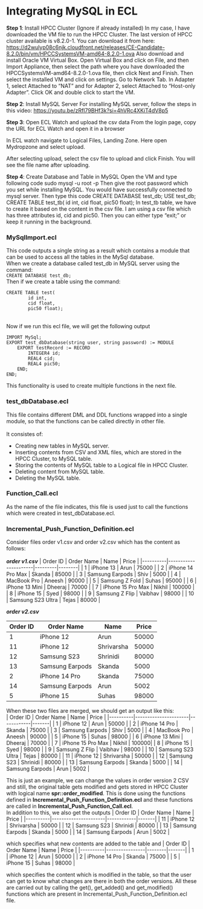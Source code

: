 # Integrating MySQL in ECL
**Step 1**: Install HPCC Cluster (Ignore if already installed)
In my case, I have downloaded the VM file to run the HPCC Cluster. The last version of HPCC cluster available is v8.2.0-1. You can download it from here: https://d2wulyp08c6njk.cloudfront.net/releases/CE-Candidate-8.2.0/bin/vm/HPCCSystemsVM-amd64-8.2.0-1.ova
Also download and install Oracle VM Virtual Box.
Open Virtual Box and click on File, and then Import Appliance, then select the path where you have downloaded the HPCCSystemsVM-amd64-8.2.0-1.ova file, then click Next and Finish.
Then select the installed VM and click on settings. Go to Network Tab. In Adapter 1, select Attached to “NAT” and for Adapter 2, select Attached to “Host-only Adapter”. Click OK and double click to start the VM.
 
**Step 2**: Install MySQL Server
For installing MySQL server, follow the steps in this video: https://youtu.be/zRfI79BHf3k?si=4hVRc4XKiT4dV8p5
 
**Step 3**: Open ECL Watch and upload the csv data
From the login page, copy the URL for ECL Watch and open it in a browser
 
In ECL watch navigate to Logical Files, Landing Zone. Here open Mydropzone and select upload.
   
After selecting upload, select the csv file to upload and click Finish. You will see the file name after uploading.

**Step 4**: Create Database and Table in MySQL
Open the VM and type following code
sudo mysql -u root -p
Then give the root password which you set while installing MySQL. 
You would have successfully connected to mysql server.
Then type this code
CREATE DATABASE test_db;
USE test_db;
CREATE TABLE test_tb(
id int,
cid float,
pic50 float);
In test_tb table, we have to create it based on the content in the csv file. I am using a csv file which has three attributes id, cid and pic50. 
Then you can either type “exit;” or keep it running in the background.


### MySqlImport.ecl
This code outputs a single string as a result which contains a module that can be used to access all the tables in the MySql database. 
<br>When we create a database called test_db in MySQL server using the command:
<br>```CREATE DATABASE test_db;```
<br>Then if we create a table using the command:<br>
```
CREATE TABLE test(
        id int,
        cid float,
        pic50 float);
```
<br>Now if we run this ecl file, we will get the following output<br>
```
IMPORT MySql;
EXPORT test_dbDatabase(string user, string password) := MODULE
    EXPORT testRecord := RECORD
        INTEGER4 id;
        REAL4 cid;
        REAL4 pic50;
    END;
END;
```
This functionality is used to create multiple functions in the next file.

### test_dbDatabase.ecl
This file contains different DML and DDL functions wrapped into a single module, so that the functions can be called directly in other file.<br>
<br>It consistes of:
* Creating new tables in MySQL server.
* Inserting contents from CSV and XML files, which are stored in the HPCC Cluster, to MySQL table.
* Storing the contents of MySQL table to a Logical file in HPCC Cluster.
* Deleting content from MySQL table.
* Deleting the MySQL table.

### Function_Call.ecl
As the name of the file indicates, this file is used just to call the functions which were created in test_dbDatabase.ecl.

### Incremental_Push_Function_Definition.ecl
Consider files order v1.csv and order v2.csv which has the content as follows:<br><br>**_order v1.csv_**
| Order ID | Order Name           | Name    | Price  |
|----------|----------------------|---------|--------|
| 1        | iPhone 13            | Arun    | 75000  |
| 2        | iPhone 14 Pro Max    | Skanda  | 85000  |
| 3        | Samsung Earpods      | Shiv    | 5000   |
| 4        | MacBook Pro          | Aneesh  | 90000  |
| 5        | Samsung Z Fold       | Suhas   | 95000  |
| 6        | iPhone 13 Mini       | Dheeraj | 70000  |
| 7        | iPhone 15 Pro Max    | Nikhil  | 100000 |
| 8        | iPhone 15            | Syed    | 98000  |
| 9        | Samsung Z Flip       | Vaibhav | 98000  |
| 10       | Samsung S23 Ultra    | Tejas   | 80000  |

**_order v2.csv_**

| Order ID | Order Name           | Name       | Price |
|----------|----------------------|------------|-------|
| 1        | iPhone 12            | Arun       | 50000 |
| 11       | iPhone 12            | Shrivarsha | 50000 |
| 12       | Samsung S23          | Shrinidi   | 80000 |
| 13       | Samsung Earpods      | Skanda     | 5000  |
| 2        | iPhone 14 Pro        | Skanda     | 75000 |
| 14       | Samsung Earpods      | Arun       | 5002  |
| 5        | iPhone 15            | Suhas      | 98000 |

When these two files are merged, we should get an output like this:<br>
| Order ID | Order Name           | Name       | Price |
|----------|----------------------|------------|-------|
| 1        | iPhone 12            | Arun       | 50000 |
| 2        | iPhone 14 Pro        | Skanda     | 75000 |
| 3        | Samsung Earpods      | Shiv       | 5000  |
| 4        | MacBook Pro          | Aneesh     | 90000 |
| 5        | iPhone 15            | Suhas      | 98000 |
| 6        | iPhone 13 Mini       | Dheeraj    | 70000 |
| 7        | iPhone 15 Pro Max    | Nikhil     | 100000|
| 8        | iPhone 15            | Syed       | 98000 |
| 9        | Samsung Z Flip       | Vaibhav    | 98000 |
| 10       | Samsung S23 Ultra    | Tejas      | 80000 |
| 11       | iPhone 12            | Shrivarsha | 50000 |
| 12       | Samsung S23          | Shrinidi   | 80000 |
| 13       | Samsung Earpods      | Skanda     | 5000  |
| 14       | Samsung Earpods      | Arun       | 5002  |

This is just an example, we can change the values in order version 2 CSV and still, the original table gets modified and gets stored in HPCC Cluster with logical name **spr::order_modified**. This is done using the functions defined in **Incremental_Push_Function_Definition.ecl** and these functions are called in **Incremental_Push_Function_Call.ecl**.<br>
In addition to this, we also get the outputs
| Order ID | Order Name           | Name       | Price |
|----------|----------------------|------------|-------|
| 11       | iPhone 12            | Shrivarsha | 50000 |
| 12       | Samsung S23          | Shrinidi   | 80000 |
| 13       | Samsung Earpods      | Skanda     | 5000  |
| 14       | Samsung Earpods      | Arun       | 5002  |

which specifies what new contents are added to the table and
| Order ID | Order Name     | Name   | Price |
|----------|----------------|--------|-------|
| 1        | iPhone 12      | Arun   | 50000 |
| 2        | iPhone 14 Pro  | Skanda | 75000 |
| 5        | iPhone 15      | Suhas  | 98000 |

which specifies the content which is modified in the table, so that the user can get to know what changes are there in both the order versions. All these are carried out by calling the get(), get_added() and get_modified() functions which are present in Incremental_Push_Function_Definition.ecl file.<br>
<br>
